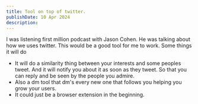 ```yaml
---
title: Tool on top of twitter.
publishDate: 10 Apr 2024
description: 
---
```


I was listening first million podcast with Jason Cohen.
He was talking about how we uses twitter.
This would be a good tool for me to work.
Some things it will do
- It will do a similarity thing between your interests and some peoples tweet. And it will notify you about it as soon as they tweet. So that you can reply and be seen by the people you admire.
- Also a dm tool that dm's every new one that follows you helping you grow your users.
- It could just be a browser extension in the beginning.